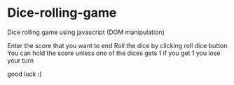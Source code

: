 # Dice-rolling-game
Dice rolling game using javascript (DOM manipulation)

Enter the score that you want to end
Roll the dice by clicking roll dice button
You can hold the score unless one of the dices gets 1
if you get 1 you lose your turn

good luck :)
